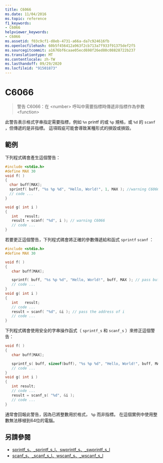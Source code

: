 ```yaml
---
title: C6066
ms.date: 11/04/2016
ms.topic: reference
f1_keywords:
- C6066
helpviewer_keywords:
- C6066
ms.assetid: f03c9cf1-d8eb-4731-a66a-da7c924616fb
ms.openlocfilehash: 60b5f456412a963f2cb713a7f933f91375def2f5
ms.sourcegitcommit: a1676bf6caae05ecd698f26ed80c08828722b237
ms.translationtype: MT
ms.contentlocale: zh-TW
ms.lasthandoff: 09/29/2020
ms.locfileid: "91501873"
---
```

# <a name="c6066"></a>C6066

> 警告 C6066：在 \<number> 呼叫中需要指標時傳遞非指標作為參數 \<function>

此警告表示格式字串指定需要指標，例如 `%n` printf 的或 `%p` 規格，或 `%d` 的 `scanf` ，但傳遞的是非指標。 這項瑕疵可能會導致某種形式的損毀或損毀。

## <a name="example"></a>範例

下列程式碼會產生這個警告：

```cpp
#include <stdio.h>
#define MAX 30
void f( )
{
  char buff[MAX];
  sprintf( buff, "%s %p %d", "Hello, World!", 1, MAX ); //warning C6066
  // code ...
}

void g( int i )
{
   int   result;
   result = scanf( "%d", i ); // warning C6066
   // code ...
}
```

若要更正這個警告，下列程式碼會將正確的參數傳遞給和函式 `sprintf` `scanf` ：

```cpp
#include <stdio.h>
#define MAX 30

void f( )
{
   char buff[MAX];

   sprintf( buff, "%s %p %d", "Hello, World!", buff, MAX ); // pass buff
   // code ...
}
void g( int i )
{
   int   result;
   // code ...
   result = scanf( "%d", &i ); // pass the address of i
   // code ...
}
```

下列程式碼會使用安全的字串操作函式（ `sprintf_s` 和 `scanf_s` ）來修正這個警告：

```cpp
void f( )
{
   char buff[MAX];

   sprintf_s( buff, sizeof(buff), "%s %p %d", "Hello, World!", buff, MAX );
   // code ...
}
void g( int i )
{
   int result;
   // code ...
   result = scanf_s( "%d", &i );
   // code ...
}
```

通常會回報此警告，因為已將整數用於格式， `%p` 而非指標。 在這個實例中使用整數無法移植到64位的電腦。

## <a name="see-also"></a>另請參閱

- [sprintf_s、_sprintf_s_l、swprintf_s、_swprintf_s_l](../c-runtime-library/reference/sprintf-s-sprintf-s-l-swprintf-s-swprintf-s-l.md)
- [scanf_s、_scanf_s_l、wscanf_s、_wscanf_s_l](../c-runtime-library/reference/scanf-s-scanf-s-l-wscanf-s-wscanf-s-l.md)
